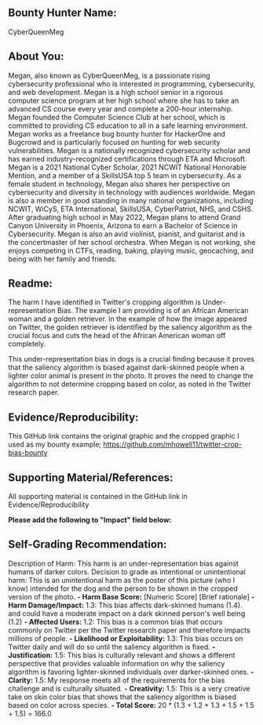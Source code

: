 ## Bounty Hunter Name:
CyberQueenMeg
## About You:
Megan, also known as CyberQueenMeg, is a passionate rising cybersecurity professional who is interested in programming, cybersecurity, and web development. Megan is a high school senior in a rigorous computer science program at her high school where she has to take an advanced CS course every year and complete a 200-hour internship. Megan founded the Computer Science Club at her school, which is committed to providing CS education to all in a safe learning environment. Megan works as a freelance bug bounty hunter for HackerOne and Bugcrowd and is particularly focused on hunting for web security vulnerabilities. Megan is a nationally recognized cybersecurity scholar and has earned industry-recognized certifications through ETA and Microsoft. Megan is a 2021 National Cyber Scholar, 2021 NCWIT National Honorable Mention, and a member of a SkillsUSA top 5 team in cybersecurity. As a female student in technology, Megan also shares her perspective on cybersecurity and diversity in technology with audiences worldwide. Megan is also a member in good standing in many national organizations, including NCWIT, WiCyS, ETA International, SkillsUSA, CyberPatriot, NHS, and CSHS. After graduating high school in May 2022, Megan plans to attend Grand Canyon University in Phoenix, Arizona to earn a Bachelor of Science in Cybersecurity. Megan is also an avid violinist, pianist, and guitarist and is the concertmaster of her school orchestra. When Megan is not working, she enjoys competing in CTFs, reading, baking, playing music, geocaching, and being with her family and friends.


## Readme:
The harm I have identified in Twitter's cropping algorithm is Under-representation Bias. The example I am providing is of an African American woman and a golden retriever. In the example of how the image appeared on Twitter, the golden retriever is identified by the saliency algorithm as the crucial focus and cuts the head of the African American woman off completely. 

This under-representation bias in dogs is a crucial finding because it proves that the saliency algorithm is biased against dark-skinned people when a lighter color animal is present in the photo. It proves the need to change the algorithm to not determine cropping based on color, as noted in the Twitter research paper. 

## Evidence/Reproducibility:
This GitHub link contains the original graphic and the cropped graphic I used as my bounty example; https://github.com/mhowell11/twitter-crop-bias-bounty

## Supporting Material/References:
All supporting material is contained in the GitHub link in Evidence/Reproducibility

**Please add the following to "Impact" field below:**

## Self-Grading Recommendation: 
Description of Harm: This harm is an under-representation bias against humans of darker colors.
Decision to grade as intentional or unintentional harm: This is an unintentional harm as the poster of this picture (who I know) intended for the dog and the person to be shown in the cropped version of the photo.
**- Harm Base Score:** [Numeric Score]  [Brief rationale]
**- Harm Damage/Impact:** 1.3: This bias affects dark-skinned humans (1.4). and could have a moderate impact on a dark skinned person's well being (1.2)
**- Affected Users:** 1.2: This bias is a common bias that occurs commonly on Twitter per the Twitter research paper and therefore impacts millions of people.
**- Likelihood or Exploitability:** 1.3: This bias occurs on Twitter daily and will do so until the saliency algorithm is fixed.
**- Justification:** 1.5: This bias is culturally relevant and shows a different perspective that provides valuable information on why the saliency algorithm is favoring lighter-skinned individuals over darker-skinned ones.
**- Clarity:** 1.5: My response meets all of the requirements for the bias challenge and is culturally situated.
**- Creativity:** 1.5: This is a very creative take on skin color bias that shows that the saliency algorithm is biased based on color across species.
**- Total Score:** 20 * (1.3 + 1.2 + 1.3 + 1.5 + 1.5 + 1.5) = 166.0

